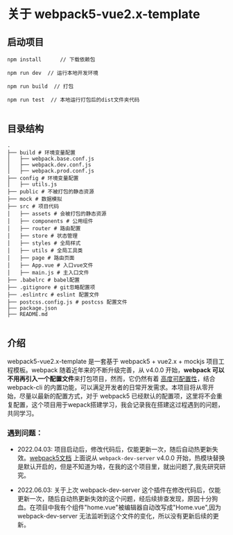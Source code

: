 # 关于 webpack5-vue2.x-template 

## 启动项目

```
npm install      // 下载依赖包

npm run dev  // 运行本地开发环境

npm run build  // 打包

npm run test  // 本地运行打包后的dist文件夹代码


```

## 目录结构

```
.
├── build # 环境变量配置
│   ├── webpack.base.conf.js
│   ├── webpack.dev.conf.js
│   ├── webpack.prod.conf.js
├── config # 环境变量配置
│   ├── utils.js
├── public # 不被打包的静态资源
├── mock # 数据模拟
├── src # 项目代码
│   ├── assets # 会被打包的静态资源
│   ├── components # 公用组件
│   ├── router # 路由配置
│   ├── store # 状态管理
│   ├── styles # 全局样式
│   ├── utils # 全局工具类
│   ├── page # 路由页面
│   ├── App.vue # 入口vue文件
│   ├── main.js # 主入口文件
├── .babelrc # babel配置
├── .gitignore # git忽略配置项
├── .eslintrc # eslint 配置文件
├── postcss.config.js # postcss 配置文件
├── package.json
├── README.md


```

## 介绍

webpack5-vue2.x-template  是一套基于 webpack5 + vue2.x + mockjs 项目工程模板。webpack 随着近年来的不断升级完善，从 v4.0.0 开始，**webpack 可以不用再引入一个配置文件**来打包项目，然而，它仍然有着 [高度可配置性](https://webpack.docschina.org/configuration)，结合webpack-cli 的内置功能，可以满足开发者的日常开发需求。本项目将从零开始，尽量以最新的配置方式，对于 webpack5 已经默认的配置项，这里将不会重复配置，这个项目用于wepack搭建学习，我会记录我在搭建这过程遇到的问题，共同学习。



###  遇到问题：

* 2022.04.03:  项目启动后，修改代码后，仅能更新一次，随后自动热更新失效。[webpack5文档](https://webpack.docschina.org/guides/hot-module-replacement) 上面说从 `webpack-dev-server` v4.0.0 开始，热模块替换是默认开启的，但是不知道为啥，在我的这个项目里，就出问题了,我先研究研究。

* 2022.06.03: 关于上次 webpack-dev-server 这个插件在修改代码后，仅能更新一次，随后自动热更新失效的这个问题，经后续排查发现，原因十分狗血。在项目中我有个组件"home.vue"被编辑器自动改写成"Home.vue",因为 webpack-dev-server 无法监听到这个文件的变化，所以没有更新后续的更新。

